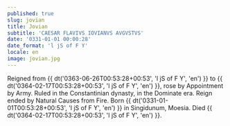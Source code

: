 ```yaml
---
published: true
slug: jovian
title: Jovian
subtitle: 'CAESAR FLAVIVS IOVIANVS AVGVSTVS'
date: '0331-01-01 00:00:28'
date_format: 'l jS of F Y'
locale: en
image: jovian.jpg
---
```


Reigned from {{ dt('0363-06-26T00:53:28+00:53', 'l jS of F Y', 'en') }} to {{ dt('0364-02-17T00:53:28+00:53', 'l jS of F Y', 'en') }}, rose by Appointment by Army. Ruled in the Constantinian dynasty, in the Dominate era. Reign ended by Natural Causes from Fire. Born {{ dt('0331-01-01T00:53:28+00:53', 'l jS of F Y', 'en') }} in Singidunum, Moesia. Died {{ dt('0364-02-17T00:53:28+00:53', 'l jS of F Y', 'en') }}.

